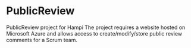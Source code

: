 # PublicReview
PublicReview project for Hampi
The project requires a website hosted on Microsoft Azure and allows access to create/modify/store public review comments for a Scrum team. 
